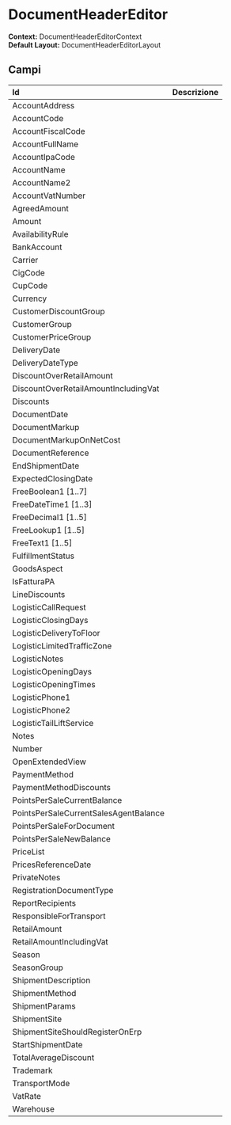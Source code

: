 # DocumentHeaderEditor

**Context:** DocumentHeaderEditorContext  
**Default Layout:** DocumentHeaderEditorLayout

## Campi

| Id | Descrizione |
| :--- | :--- |
| AccountAddress |  |
| AccountCode |  |
| AccountFiscalCode |  |
| AccountFullName |  |
| AccountIpaCode |  |
| AccountName |  |
| AccountName2 |  |
| AccountVatNumber |  |
| AgreedAmount |  |
| Amount |  |
| AvailabilityRule |  |
| BankAccount |  |
| Carrier |  |
| CigCode |  |
| CupCode |  |
| Currency |  |
| CustomerDiscountGroup |  |
| CustomerGroup |  |
| CustomerPriceGroup |  |
| DeliveryDate |  |
| DeliveryDateType |  |
| DiscountOverRetailAmount |  |
| DiscountOverRetailAmountIncludingVat |  |
| Discounts |  |
| DocumentDate |  |
| DocumentMarkup |  |
| DocumentMarkupOnNetCost |  |
| DocumentReference |  |
| EndShipmentDate |  |
| ExpectedClosingDate |  |
| FreeBoolean1 \[1..7\] |  |
| FreeDateTime1 \[1..3\] |  |
| FreeDecimal1 \[1..5\] |  |
| FreeLookup1 \[1..5\] |  |
| FreeText1 \[1..5\] |  |
| FulfillmentStatus |  |
| GoodsAspect |  |
| IsFatturaPA |  |
| LineDiscounts |  |
| LogisticCallRequest |  |
| LogisticClosingDays |  |
| LogisticDeliveryToFloor |  |
| LogisticLimitedTrafficZone |  |
| LogisticNotes |  |
| LogisticOpeningDays |  |
| LogisticOpeningTimes |  |
| LogisticPhone1 |  |
| LogisticPhone2 |  |
| LogisticTailLiftService |  |
| Notes |  |
| Number |  |
| OpenExtendedView |  |
| PaymentMethod |  |
| PaymentMethodDiscounts |  |
| PointsPerSaleCurrentBalance |  |
| PointsPerSaleCurrentSalesAgentBalance |  |
| PointsPerSaleForDocument |  |
| PointsPerSaleNewBalance |  |
| PriceList |  |
| PricesReferenceDate |  |
| PrivateNotes |  |
| RegistrationDocumentType |  |
| ReportRecipients |  |
| ResponsibleForTransport |  |
| RetailAmount |  |
| RetailAmountIncludingVat |  |
| Season |  |
| SeasonGroup |  |
| ShipmentDescription |  |
| ShipmentMethod |  |
| ShipmentParams |  |
| ShipmentSite |  |
| ShipmentSiteShouldRegisterOnErp |  |
| StartShipmentDate |  |
| TotalAverageDiscount |  |
| Trademark |  |
| TransportMode |  |
| VatRate |  |
| Warehouse |  |

